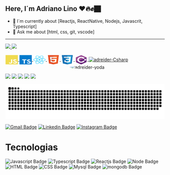 ## Here, I´m Adriano Lino ❤️🔥✊🏿

  - 🔭 I´m currently about [Reactjs, ReactNative, Nodejs, Javascrit, Typescript]
  - 💬 Ask me about [html, css, git, vscode] 

---
<div>
  <a href="https://github.com/adreider">
    <img height="180em" src="https://github-readme-stats.vercel.app/api/top-langs/?username=adreider&layout=compact&langs_count=7&theme=tokyonight"/>
    <img height="180em" src="https://github-readme-stats.vercel.app/api?username=adreider&show_icons=true&theme=tokyonight&include_all_commits=true&count_private=true"/>
  
</div>
<div style="display: inline_block"><br>
  <img align="center" alt="adreider-Js" height="30" width="40" src="https://raw.githubusercontent.com/devicons/devicon/master/icons/javascript/javascript-plain.svg">
  <img align="center" alt="adreider-Ts" height="30" width="40" src="https://raw.githubusercontent.com/devicons/devicon/master/icons/typescript/typescript-plain.svg">
  <img align="center" alt="adreider-React" height="30" width="40" src="https://raw.githubusercontent.com/devicons/devicon/master/icons/react/react-original.svg">
  <img align="center" alt="adreider-HTML" height="30" width="40" src="https://raw.githubusercontent.com/devicons/devicon/master/icons/html5/html5-original.svg">
  <img align="center" alt="adreider-CSS" height="30" width="40" src="https://raw.githubusercontent.com/devicons/devicon/master/icons/css3/css3-original.svg">
  <img align="center" alt="adreider-Csharp" height="30" width="40" src="https://raw.githubusercontent.com/devicons/devicon/master/icons/csharp/csharp-original.svg">
  <img align="center" alt="adreider-Csharp" height="30" width="40" src="https://raw.githubusercontent.com/jmnote/z-icons/master/svg/git.svg">
  <img align="right" alt="adreider-yoda" style="border-radius: 50%" width="300px" src="https://static1.squarespace.com/static/5a16de5b32601eaa305506d6/t/5c136d9cf950b792938ca89d/1544777143962/giphy.gif?format%3D300w">
</div>
  
  ##
 
<div> 
  <a href="https://www.youtube.com/channel/UC_-uuuZbY0AAt9CViNzvc-Q" target="_blank"><img src="https://img.shields.io/badge/YouTube-FF0000?style=for-the-badge&logo=youtube&logoColor=white" target="_blank"></a>
  <a href="https://instagram.com/dri_lino_" target="_blank"><img src="https://img.shields.io/badge/-Instagram-%23E4405F?style=for-the-badge&logo=instagram&logoColor=white" target="_blank"></a>
 	<a href="https://www.twitch.tv/drinn" target="_blank"><img src="https://img.shields.io/badge/Twitch-9146FF?style=for-the-badge&logo=twitch&logoColor=white" target="_blank"></a>
  <a href = "mailto:adreidereconomic@gmail.com"><img src="https://img.shields.io/badge/-Gmail-%23333?style=for-the-badge&logo=gmail&logoColor=white" target="_blank"></a>
  <a href="https://www.linkedin.com/in/adriano-lino-de-souza-29847618b" target="_blank"><img src="https://img.shields.io/badge/-LinkedIn-%230077B5?style=for-the-badge&logo=linkedin&logoColor=white" target="_blank"></a> 
 
  ![](https://github.com/Platane/snk/raw/output/github-contribution-grid-snake.svg)
 
</div>

[![Gmail Badge](https://img.shields.io/badge/-adreidereconomic@gmail.com-6633cc?style=flat-square&logo=Gmail&logoColor=white&link=mailto:adreidereconomic@gmail.com)](mailto:adreidereconomic.com) [![Linkedin Badge](https://img.shields.io/badge/-Adriano%20Lino%20-6633cc?style=flat-square&logo=Linkedin&logoColor=white&link=http://www.linkedin.com/in/adriano-lino-de-souza-29847618b/)](https://www.linkedin.com/in/adriano-lino-de-souza-29847618b/) [![Instagram Badge](https://img.shields.io/badge/-@dri_lino_-6633cc?style=flat-square&logo=Instagram&logoColor=white&link=https://www.instagram.com/dri_lino_/)](https://www.instagram.com/dri_lino_/)

# Tecnologias
![Javascript Badge](https://img.shields.io/badge/-JavaScript-6633cc?style=flat-square&logo=JavaScript&logoColor=white) ![Typescript Badge](https://img.shields.io/badge/-Typescript-6633cc?style=flat-square&logo=Typescript&logoColor=white) ![Reactjs Badge](https://img.shields.io/badge/-ReactJS-6633cc?style=flat-square&logo=React&logoColor=white)
![Node Badge](https://img.shields.io/badge/-NodeJS-6633cc?style=flat-square&logo=Node.js&logoColor=white)  ![HTML Badge](https://img.shields.io/badge/-HTML-6633cc?style=flat-square&logo=HTML5&logoColor=white) ![CSS Badge](https://img.shields.io/badge/-CSS-6633cc?style=flat-square&logo=CSS3&logoColor=white) ![Mysql Badge](https://img.shields.io/badge/-MySQL-6633cc?style=flat-square&logo=mysql&logoColor=white) ![mongodb Badge](https://img.shields.io/badge/-MongoDB-6633cc?style=flat-square&logo=Mongodb&logoColor=white)
